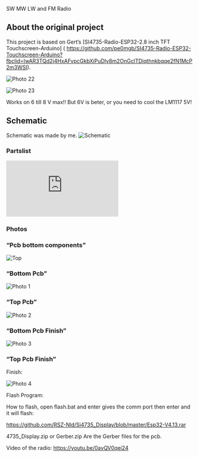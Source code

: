 SW MW LW and FM Radio 
## About the original project
This project is based on Gert’s [SI4735-Radio-ESP32-2.8 inch TFT Touchscreen-Arduino]
( https://github.com/pe0mgb/SI4735-Radio-ESP32-Touchscreen-Arduino?fbclid=IwAR3TQd2j4HxAFvpcGkbXiPuDly8m2OnGclTDiqthnkbqqe2fN1McP2m3WSI).

![Photo 22]( https://github.com/RSZ-Nld/Si4735_Display/blob/master/20230201_104552.jpg)

![Photo 23]( https://github.com/RSZ-Nld/Si4735_Display/blob/master/20230201_105129.jpg)

Works on 6 till 8 V max!! But 6V is beter, or you need to cool the LM1117 5V!
## Schematic
Schematic was made by me.
![Schematic]( https://github.com/RSZ-Nld/Si4735_Display/blob/master/Si4735_ESP32_Radio.JPG)
### Partslist
![Partslist]( https://github.com/RSZ-Nld/Si4735_Display/blob/master/PartsList.pdf)
### Photos
### “Pcb bottom components”
![Top]( https://github.com/RSZ-Nld/Si4735_Display/blob/master/Top.JPG)
### “Bottom Pcb”
![Photo 1]( https://github.com/RSZ-Nld/Si4735_Display/blob/master/351.jpg)
### “Top Pcb”
![Photo 2]( https://github.com/RSZ-Nld/Si4735_Display/blob/master/417.jpg)
### “Bottom Pcb Finish”
![Photo 3]( https://github.com/RSZ-Nld/Si4735_Display/blob/master/906.jpg)
### “Top Pcb Finish”

Finish:

![Photo 4]( https://github.com/RSZ-Nld/Si4735_Display/blob/master/949-2.jpg)

Flash Program:



How to flash, open flash.bat and enter gives the comm port then enter and it will flash:

https://github.com/RSZ-Nld/Si4735_Display/blob/master/Esp32-V4.13.rar


4735_Display.zip or Gerber.zip Are the Gerber files for the pcb.

Video of the radio:  https://youtu.be/0avQV0qei24
